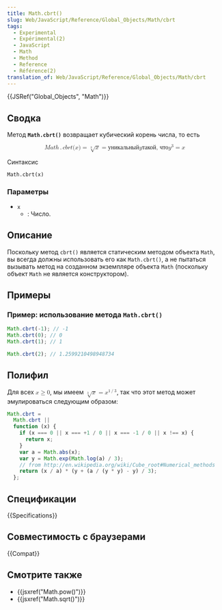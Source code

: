 ```yaml
---
title: Math.cbrt()
slug: Web/JavaScript/Reference/Global_Objects/Math/cbrt
tags:
  - Experimental
  - Expérimental(2)
  - JavaScript
  - Math
  - Method
  - Reference
  - Référence(2)
translation_of: Web/JavaScript/Reference/Global_Objects/Math/cbrt
---
```


{{JSRef("Global_Objects", "Math")}}

## Сводка

Метод **`Math.cbrt()`** возвращает кубический корень числа, то есть

<math display="block"><semantics><mrow><mstyle mathvariant="monospace"><mrow><mi>M</mi><mi>a</mi><mi>t</mi><mi>h</mi><mo>.</mo><mi>c</mi><mi>b</mi><mi>r</mi><mi>t</mi><mo stretchy="false">(</mo><mi>x</mi><mo stretchy="false">)</mo></mrow></mstyle><mo>=</mo><mroot><mi>x</mi><mn>3</mn></mroot><mo>=</mo><mtext>уникальный</mtext><mspace width="thickmathspace"></mspace><mi>y</mi><mspace width="thickmathspace"></mspace><mtext>такой, что</mtext><mspace width="thickmathspace"></mspace><msup><mi>y</mi><mn>3</mn></msup><mo>=</mo><mi>x</mi></mrow><annotation encoding="TeX">\mathtt{Math.cbrt(x)} = \sqrt[3]{x} = \text{уникальный} \; y \; \text{такой, что} \; y^3 = x</annotation></semantics></math>

Синтаксис

```
Math.cbrt(x)
```

### Параметры

- `x`
  - : Число.

## Описание

Поскольку метод `cbrt()` является статическим методом объекта `Math`, вы всегда должны использовать его как `Math.cbrt()`, а не пытаться вызывать метод на созданном экземпляре объекта `Math` (поскольку объект `Math` не является конструктором).

## Примеры

### Пример: использование метода `Math.cbrt()`

```js
Math.cbrt(-1); // -1
Math.cbrt(0); // 0
Math.cbrt(1); // 1

Math.cbrt(2); // 1.2599210498948734
```

## Полифил

Для всех <math><semantics><mrow><mi>x</mi><mo>≥</mo><mn>0</mn></mrow><annotation encoding="TeX">x \geq 0</annotation></semantics></math>, мы имеем <math><semantics><mrow><mroot><mi>x</mi><mn>3</mn></mroot><mo>=</mo><msup><mi>x</mi><mrow><mn>1</mn><mo>/</mo><mn>3</mn></mrow></msup></mrow><annotation encoding="TeX">\sqrt[3]{x} = x^{1/3}</annotation></semantics></math>, так что этот метод может эмулироваться следующим образом:

```js
Math.cbrt =
  Math.cbrt ||
  function (x) {
    if (x === 0 || x === +1 / 0 || x === -1 / 0 || x !== x) {
      return x;
    }
    var a = Math.abs(x);
    var y = Math.exp(Math.log(a) / 3);
    // from http://en.wikipedia.org/wiki/Cube_root#Numerical_methods
    return (x / a) * (y + (a / (y * y) - y) / 3);
  };
```

## Спецификации

{{Specifications}}

## Совместимость с браузерами

{{Compat}}

## Смотрите также

- {{jsxref("Math.pow()")}}
- {{jsxref("Math.sqrt()")}}

